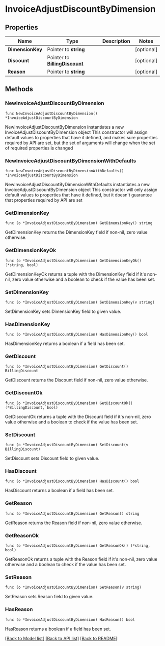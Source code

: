 # InvoiceAdjustDiscountByDimension

## Properties

Name | Type | Description | Notes
------------ | ------------- | ------------- | -------------
**DimensionKey** | Pointer to **string** |  | [optional] 
**Discount** | Pointer to [**BillingDiscount**](BillingDiscount.md) |  | [optional] 
**Reason** | Pointer to **string** |  | [optional] 

## Methods

### NewInvoiceAdjustDiscountByDimension

`func NewInvoiceAdjustDiscountByDimension() *InvoiceAdjustDiscountByDimension`

NewInvoiceAdjustDiscountByDimension instantiates a new InvoiceAdjustDiscountByDimension object
This constructor will assign default values to properties that have it defined,
and makes sure properties required by API are set, but the set of arguments
will change when the set of required properties is changed

### NewInvoiceAdjustDiscountByDimensionWithDefaults

`func NewInvoiceAdjustDiscountByDimensionWithDefaults() *InvoiceAdjustDiscountByDimension`

NewInvoiceAdjustDiscountByDimensionWithDefaults instantiates a new InvoiceAdjustDiscountByDimension object
This constructor will only assign default values to properties that have it defined,
but it doesn't guarantee that properties required by API are set

### GetDimensionKey

`func (o *InvoiceAdjustDiscountByDimension) GetDimensionKey() string`

GetDimensionKey returns the DimensionKey field if non-nil, zero value otherwise.

### GetDimensionKeyOk

`func (o *InvoiceAdjustDiscountByDimension) GetDimensionKeyOk() (*string, bool)`

GetDimensionKeyOk returns a tuple with the DimensionKey field if it's non-nil, zero value otherwise
and a boolean to check if the value has been set.

### SetDimensionKey

`func (o *InvoiceAdjustDiscountByDimension) SetDimensionKey(v string)`

SetDimensionKey sets DimensionKey field to given value.

### HasDimensionKey

`func (o *InvoiceAdjustDiscountByDimension) HasDimensionKey() bool`

HasDimensionKey returns a boolean if a field has been set.

### GetDiscount

`func (o *InvoiceAdjustDiscountByDimension) GetDiscount() BillingDiscount`

GetDiscount returns the Discount field if non-nil, zero value otherwise.

### GetDiscountOk

`func (o *InvoiceAdjustDiscountByDimension) GetDiscountOk() (*BillingDiscount, bool)`

GetDiscountOk returns a tuple with the Discount field if it's non-nil, zero value otherwise
and a boolean to check if the value has been set.

### SetDiscount

`func (o *InvoiceAdjustDiscountByDimension) SetDiscount(v BillingDiscount)`

SetDiscount sets Discount field to given value.

### HasDiscount

`func (o *InvoiceAdjustDiscountByDimension) HasDiscount() bool`

HasDiscount returns a boolean if a field has been set.

### GetReason

`func (o *InvoiceAdjustDiscountByDimension) GetReason() string`

GetReason returns the Reason field if non-nil, zero value otherwise.

### GetReasonOk

`func (o *InvoiceAdjustDiscountByDimension) GetReasonOk() (*string, bool)`

GetReasonOk returns a tuple with the Reason field if it's non-nil, zero value otherwise
and a boolean to check if the value has been set.

### SetReason

`func (o *InvoiceAdjustDiscountByDimension) SetReason(v string)`

SetReason sets Reason field to given value.

### HasReason

`func (o *InvoiceAdjustDiscountByDimension) HasReason() bool`

HasReason returns a boolean if a field has been set.


[[Back to Model list]](../README.md#documentation-for-models) [[Back to API list]](../README.md#documentation-for-api-endpoints) [[Back to README]](../README.md)


